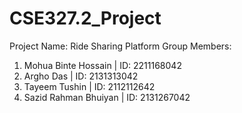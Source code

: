 # CSE327.2_Project
Project Name: Ride Sharing Platform
Group Members:
1. Mohua Binte Hossain  | ID: 2211168042
2. Argho Das            | ID: 2131313042
3. Tayeem Tushin        | ID: 2112112642
4. Sazid Rahman Bhuiyan | ID: 2131267042
